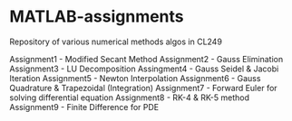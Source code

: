 # MATLAB-assignments
Repository of various numerical methods algos in CL249

Assignment1 - Modified Secant Method
Assignment2 - Gauss Elimination
Assignment3 - LU Decomposition
Assingment4 - Gauss Seidel & Jacobi Iteration
Assignment5 - Newton Interpolation
Assignment6 - Gauss Quadrature & Trapezoidal (Integration)
Assignment7 - Forward Euler for solving differential equation
Assignment8 - RK-4 & RK-5 method
Assignment9 - Finite Difference for PDE
